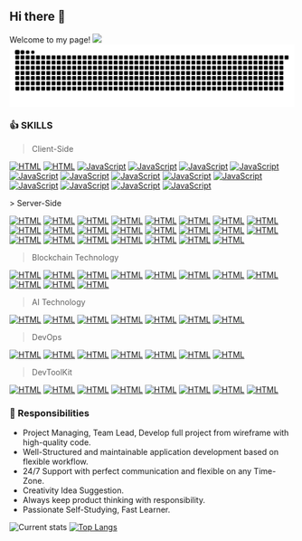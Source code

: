 ## Hi there 👋

Welcome to my page!
<img src="https://readme-typing-svg.herokuapp.com/?lines=dominayo;Full-Stack%20Developer;Web%20andBlockchain%20master;AI%20engineer;8%2B%20years%20of%20rich%20experience&font=Pacifico&center=true&width=650&height=120&color=58a6ff&vCenter=true&size=45%22">
<img align="center" src="https://raw.githubusercontent.com/plexpt/plexpt/snake/github-snake.svg">

### 👍 SKILLS 

> Client-Side
<p>
    <a href="#"><img alt="HTML" src="https://img.shields.io/badge/HTML-E34F26.svg?logo=html5&logoColor=white"></a>
    <a href="#"><img alt="HTML" src="https://img.shields.io/badge/CSS3-1572B6?logo=css3&logoColor=white"></a>
    <a href="#"><img alt="JavaScript" src="https://img.shields.io/badge/JavaScript-F7DF1E.svg?logo=javascript&logoColor=black"></a>
    <a href="#"><img alt="JavaScript" src="https://img.shields.io/badge/logo-angular-red?logo=angular&logoColor=white&label="></a>
    <a href="#"><img alt="JavaScript" src="https://img.shields.io/badge/-ReactJs-61DAFB?logo=react&logoColor=white&style=flat-square"></a>
    <a href="#"><img alt="JavaScript" src="https://img.shields.io/badge/Vue.js-35495E?&logo=vuedotjs&logoColor=4FC08D"></a>
    <a href="#"><img alt="JavaScript" src="https://img.shields.io/badge/Redux-593D88?&logo=redux&logoColor=white"></a>
    <a href="#"><img alt="JavaScript" src="https://img.shields.io/badge/TypeScript-007ACC?&logo=typescript&logoColor=white"></a>
    <a href="#"><img alt="JavaScript" src="https://img.shields.io/badge/next%20js-000000?&logo=nextdotjs&logoColor=white"></a>
    <a href="#"><img alt="JavaScript" src="https://img.shields.io/badge/nuxt%20js-00C58E?&logo=nuxtdotjs&logoColor=white"></a>
    <a href="#"><img alt="JavaScript" src="https://img.shields.io/badge/Bootstrap-563D7C?&logo=bootstrap&logoColor=white"></a>
    <a href="#"><img alt="JavaScript" src="https://img.shields.io/badge/Tailwind_CSS-38B2AC?&logo=tailwind-css&logoColor=white"></a>
    <a href="#"><img alt="JavaScript" src="https://img.shields.io/badge/Material%20UI-007FFF?&logo=mui&logoColor=white"></a>
    <a href="#"><img alt="JavaScript" src="https://img.shields.io/badge/Sass-CC6699?&logo=sass&logoColor=white"></a>
    <a href="#"><img alt="JavaScript" src="https://img.shields.io/badge/UX%2FUI-Design-blue.svg"></a>
</p>
> Server-Side
<p>
    <a href="#"><img alt="HTML" src="https://img.shields.io/badge/Node%20js-339933?&logo=nodedotjs&logoColor=white"></a>
    <a href="#"><img alt="HTML" src="https://img.shields.io/badge/Express%20js-000000?&logo=express&logoColor=white"></a>
    <a href="#"><img alt="HTML" src="https://img.shields.io/badge/fastify-202020?&logo=fastify&logoColor=white"></a>
    <a href="#"><img alt="HTML" src="https://img.shields.io/badge/firebase-ffca28?&logo=firebase&logoColor=black"></a>
    <a href="#"><img alt="HTML" src="https://img.shields.io/badge/Python-FFD43B?&logo=python&logoColor=blue"></a>
    <a href="#"><img alt="HTML" src="https://img.shields.io/badge/Django-092E20?&logo=django&logoColor=green"></a>
    <a href="#"><img alt="HTML" src="https://img.shields.io/badge/PHP-777BB4?&logo=php&logoColor=white"></a>
    <a href="#"><img alt="HTML" src="https://img.shields.io/badge/Laravel-FF2D20?&logo=laravel&logoColor=white"></a>
    <a href="#"><img alt="HTML" src="https://img.shields.io/badge/Wordpress-21759B?&logo=wordpress&logoColor=white"></a>
    <a href="#"><img alt="HTML" src="https://img.shields.io/badge/Ruby_on_Rails-CC0000?&logo=ruby-on-rails&logoColor=white"></a>
    <a href="#"><img alt="HTML" src="https://img.shields.io/badge/Go-00ADD8?&logo=go&logoColor=white"></a>
    <a href="#"><img alt="HTML" src="https://img.shields.io/badge/shopify-8DB543?&logo=Shopify&logoColor=white"></a>
    <a href="#"><img alt="HTML" src="https://img.shields.io/badge/GraphQl-E10098?&logo=graphql&logoColor=white"></a>
    <a href="#"><img alt="HTML" src="https://img.shields.io/badge/Socket.io-010101?&&logo=Socket.io&logoColor=white"></a>
    <a href="#"><img alt="HTML" src="https://img.shields.io/badge/PostgreSQL-316192?&logo=postgresql&logoColor=white"></a>
    <a href="#"><img alt="HTML" src="https://img.shields.io/badge/MySQL-005C84?&logo=mysql&logoColor=white"></a>
    <a href="#"><img alt="HTML" src="https://img.shields.io/badge/MongoDB-4EA94B?&logo=mongodb&logoColor=white"></a>
    <a href="#"><img alt="HTML" src="https://img.shields.io/badge/SQLite-07405E?&logo=sqlite&logoColor=white"></a>
    <a href="#"><img alt="HTML" src="https://img.shields.io/badge/Oracle-F80000?&logo=Oracle&logoColor=white"></a>
    <a href="#"><img alt="HTML" src="https://img.shields.io/badge/Amazon_AWS-FF9900?&logo=amazonaws&logoColor=white"></a>
    <a href="#"><img alt="HTML" src="https://img.shields.io/badge/microsoft%20azure-0089D6?&logo=microsoft-azure&logoColor=white"></a>
    <a href="#"><img alt="HTML" src="https://img.shields.io/badge/Google_Cloud-4285F4?&logo=google-cloud&logoColor=white"></a>
    <a href="#"><img alt="HTML" src="https://img.shields.io/badge/Vercel-000000?&logo=vercel&logoColor=white"></a>
</p>

> Blockchain Technology
<p>
    <a href="#"><img alt="HTML" src="https://img.shields.io/badge/Smart_Contract-2088FF?&logo=github-actions&logoColor=white"></a>
    <a href="#"><img alt="HTML" src="https://img.shields.io/badge/NFT-000000?&logo=bitcoin&logoColor=white"></a>
    <a href="#"><img alt="HTML" src="https://img.shields.io/badge/web3%20js-F16822?&logo=web3.js&logoColor=white"></a>
    <a href="#"><img alt="HTML" src="https://img.shields.io/badge/Solidity-e6e6e6?&logo=solidity&logoColor=black"></a>
    <a href="#"><img alt="HTML" src="https://img.shields.io/badge/Rust-black?&logo=rust&logoColor=#E57324"></a>
    <a href="#"><img alt="HTML" src="https://img.shields.io/badge/Solidity-e6e6e6?&logo=solidity&logoColor=black"></a>
    <a href="#"><img alt="HTML" src="https://img.shields.io/badge/HTML-E34F26.svg?logo=html5&logoColor=white"></a>
    <a href="#"><img alt="HTML" src="https://img.shields.io/badge/Ethereum-3C3C3D?&logo=Ethereum&logoColor=white"></a>
    <a href="#"><img alt="HTML" src="https://img.shields.io/badge/dogecoin-C2A633?&logo=dogecoin&logoColor=white"></a>
    <a href="#"><img alt="HTML" src="https://img.shields.io/badge/DeFi-212121?&logo=drone&logoColor=white"></a>
    <a href="#"><img alt="HTML" src="https://img.shields.io/badge/dApp-008DE4?&logo=dash&logoColor=white"></a>
</p>

> AI Technology
<p>
    <a href="#"><img alt="HTML" src="https://img.shields.io/badge/TensorFlow-FF6F00?style=for-the-badge&logo=TensorFlow&logoColor=white"></a>
    <a href="#"><img alt="HTML" src="https://img.shields.io/badge/Keras-FF0000?style=for-the-badge&logo=keras&logoColor=white"></a>
    <a href="#"><img alt="HTML" src="https://img.shields.io/badge/PyTorch-EE4C2C?style=for-the-badge&logo=pytorch&logoColor=white"></a>
    <a href="#"><img alt="HTML" src="https://img.shields.io/badge/Pandas-2C2D72?style=for-the-badge&logo=pandas&logoColor=white"></a>
    <a href="#"><img alt="HTML" src="https://img.shields.io/badge/GPT--3-OpenAI-1976D2?style=for-the-badge&logo=quasar&logoColor=white"></a>
    <a href="#"><img alt="HTML" src="https://img.shields.io/badge/Numpy-777BB4?style=for-the-badge&logo=numpy&logoColor=white"></a>
    <a href="#"><img alt="HTML" src="https://img.shields.io/badge/-BERT-FFA116?style=for-the-badge&logo=LeetCode&logoColor=black"></a>
</p>

> DevOps
<p>
    <a href="#"><img alt="HTML" src="https://img.shields.io/badge/IIS-0062AD?&logo=azure-functions&logoColor=white"></a>
    <a href="#"><img alt="HTML" src="https://img.shields.io/badge/AWS(EC2,S3,Lambda)-FF9900?&logo=amazonaws&logoColor=white"></a>
    <a href="#"><img alt="HTML" src="https://img.shields.io/badge/Apache-D22128?&logo=Apache&logoColor=white"></a>
    <a href="#"><img alt="HTML" src="https://img.shields.io/badge/Nginx-009639?&logo=nginx&logoColor=white"></a>
    <a href="#"><img alt="HTML" src="https://img.shields.io/badge/Docker-2CA5E0?&logo=docker&logoColor=white"></a>
    <a href="#"><img alt="HTML" src="https://img.shields.io/badge/Digital_Ocean-0080FF?&logo=DigitalOcean&logoColor=white"></a>
    <a href="#"><img alt="HTML" src="https://img.shields.io/badge/Azure-0078D7?&logo=azure-devops&logoColor=white"></a>
</p>

> DevToolKit
<p>
    <a href="#"><img alt="HTML" src="https://img.shields.io/badge/GitHub-100000?&logo=github&logoColor=white"></a>
    <a href="#"><img alt="HTML" src="https://img.shields.io/badge/VSCode-0078D4?&logo=visual%20studio%20code&logoColor=white"></a>
    <a href="#"><img alt="HTML" src="https://img.shields.io/badge/Visual_Studio-5C2D91?&logo=visual%20studio&logoColor=white"></a>
    <a href="#"><img alt="HTML" src="https://img.shields.io/badge/sublime_text-%23575757.svg?&&logo=sublime-text&logoColor=important"></a>
    <a href="#"><img alt="HTML" src="https://img.shields.io/badge/Jira-0052CC?&logo=Jira&logoColor=white"></a>
    <a href="#"><img alt="HTML" src="https://img.shields.io/badge/Trello-0052CC?&logo=trello&logoColor=white"></a>
    <a href="#"><img alt="HTML" src="https://img.shields.io/badge/Figma-F24E1E?&logo=figma&logoColor=white"></a>
    <a href="#"><img alt="HTML" src="https://img.shields.io/badge/Sketch-FFB387?&logo=sketch&logoColor=black"></a>
</p>

### 🌱 Responsibilities

- Project Managing, Team Lead, Develop full project from wireframe with high-quality code.
- Well-Structured and maintainable application development based on flexible workflow.
- 24/7 Support with perfect communication and flexible on any Time-Zone.
- Creativity Idea Suggestion.
- Always keep product thinking with responsibility.
- Passionate Self-Studying, Fast Learner.

![Current stats](https://github-readme-stats.vercel.app/api?username=dominayo&show_icons=true&count_private=true&theme=vue-dark&&custom_title=Current%20Status)
[![Top Langs](https://github-readme-stats.vercel.app/api/top-langs/?username=dominayo&theme=vue-dark)](https://github.com/dominayo)
